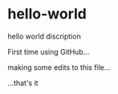 # hello-world
hello world discription

First time using GitHub...

making some edits to this file...

...that's it
